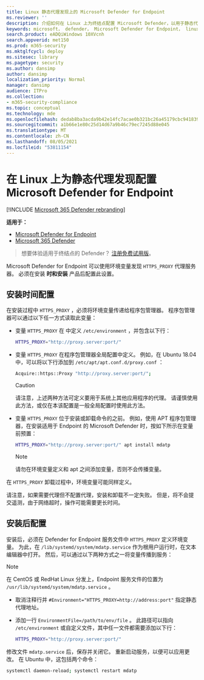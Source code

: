 ```yaml
---
title: Linux 静态代理发现上的 Microsoft Defender for Endpoint
ms.reviewer: ''
description: 介绍如何在 Linux 上为终结点配置 Microsoft Defender，以用于静态代理发现。
keywords: microsoft， defender， Microsoft Defender for Endpoint， linux， 安装， 代理
search.product: eADQiWindows 10XVcnh
search.appverid: met150
ms.prod: m365-security
ms.mktglfcycl: deploy
ms.sitesec: library
ms.pagetype: security
ms.author: dansimp
author: dansimp
localization_priority: Normal
manager: dansimp
audience: ITPro
ms.collection:
- m365-security-compliance
ms.topic: conceptual
ms.technology: mde
ms.openlocfilehash: dedab8ba3acda9b42e14fc7acae0b321bc26a45179cbc941839d93b33bb9bf7a
ms.sourcegitcommit: a1b66e1e80c25d14d67a9b46c79ec7245d88e045
ms.translationtype: MT
ms.contentlocale: zh-CN
ms.lasthandoff: 08/05/2021
ms.locfileid: "53811154"
---
```

# <a name="configure-microsoft-defender-for-endpoint-on-linux-for-static-proxy-discovery"></a>在 Linux 上为静态代理发现配置 Microsoft Defender for Endpoint

[!INCLUDE [Microsoft 365 Defender rebranding](../../includes/microsoft-defender.md)]


**适用于：**
- [Microsoft Defender for Endpoint](https://go.microsoft.com/fwlink/p/?linkid=2154037)
- [Microsoft 365 Defender](https://go.microsoft.com/fwlink/?linkid=2118804)

> 想要体验适用于终结点的 Defender？ [注册免费试用版](https://signup.microsoft.com/create-account/signup?products=7f379fee-c4f9-4278-b0a1-e4c8c2fcdf7e&ru=https://aka.ms/MDEp2OpenTrial?ocid=docs-wdatp-investigateip-abovefoldlink)。

Microsoft Defender for Endpoint 可以使用环境变量发现 `HTTPS_PROXY` 代理服务器。 必须在安装 **时和安装** 产品后配置此设置。

## <a name="installation-time-configuration"></a>安装时间配置

在安装过程中 `HTTPS_PROXY` ，必须将环境变量传递给程序包管理器。 程序包管理器可以通过以下任一方式读取此变量：

- 变量 `HTTPS_PROXY` 在 中定义 `/etc/environment` ，并包含以下行：

  ```bash
  HTTPS_PROXY="http://proxy.server:port/"
  ```

- 变量 `HTTPS_PROXY` 在程序包管理器全局配置中定义。 例如，在 Ubuntu 18.04 中，可以将以下行添加到 `/etc/apt/apt.conf.d/proxy.conf` ：
  
  ```bash
  Acquire::https::Proxy "http://proxy.server:port/";
  ```

  > [!CAUTION]
  > 请注意，上述两种方法可定义要用于系统上其他应用程序的代理。 请谨慎使用此方法，或仅在本该配置是一般全局配置时使用此方法。
  
- 变量 `HTTPS_PROXY` 位于安装或卸载命令的之前。 例如，使用 APT 程序包管理器，在安装适用于 Endpoint 的 Microsoft Defender 时，按如下所示在变量前预置： 

  ```bash  
  HTTPS_PROXY="http://proxy.server:port/" apt install mdatp
  ```

  > [!NOTE]
  > 请勿在环境变量定义和 apt 之间添加变量，否则不会传播变量。

在 `HTTPS_PROXY` 卸载过程中，环境变量可能同样定义。

请注意，如果需要代理但不配置代理，安装和卸载不一定失败。 但是，将不会提交遥测，由于网络超时，操作可能需要更长时间。

## <a name="post-installation-configuration"></a>安装后配置
  
安装后，必须在 Defender for Endpoint 服务文件中 `HTTPS_PROXY` 定义环境变量。 为此，在 `/lib/systemd/system/mdatp.service` 作为根用户运行时，在文本编辑器中打开。 然后，可以通过以下两种方式之一将变量传播到服务：

> [!NOTE]
> 在 CentOS 或 RedHat Linux 分发上，Endpoint 服务文件的位置为 `/usr/lib/systemd/system/mdatp.service` 。

- 取消注释行并 `#Environment="HTTPS_PROXY=http://address:port"` 指定静态代理地址。

- 添加一行 `EnvironmentFile=/path/to/env/file` 。 此路径可以指向 `/etc/environment` 或自定义文件，其中任一文件都需要添加以下行：
  
  ```bash
  HTTPS_PROXY="http://proxy.server:port/"
  ```

修改文件 `mdatp.service` 后，保存并关闭它。 重新启动服务，以便可以应用更改。 在 Ubuntu 中，这包括两个命令：  

```bash
systemctl daemon-reload; systemctl restart mdatp
```
